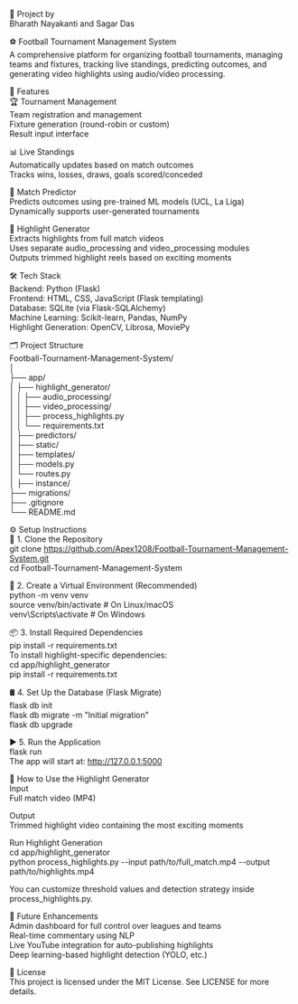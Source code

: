🤝 Project by<br/>
Bharath Nayakanti and Sagar Das<br/>

⚽ Football Tournament Management System<br/>
A comprehensive platform for organizing football tournaments, managing teams and fixtures, tracking live standings, predicting outcomes, and generating video highlights using audio/video processing.

🚀 Features<br/>
🏆 Tournament Management<br/>
Team registration and management<br/>
Fixture generation (round-robin or custom)<br/>
Result input interface<br/>

📊 Live Standings<br/>
Automatically updates based on match outcomes<br/>
Tracks wins, losses, draws, goals scored/conceded<br/>

🔮 Match Predictor<br/>
Predicts outcomes using pre-trained ML models (UCL, La Liga)<br/>
Dynamically supports user-generated tournaments<br/>

🎥 Highlight Generator<br/>
Extracts highlights from full match videos<br/>
Uses separate audio_processing and video_processing modules<br/>
Outputs trimmed highlight reels based on exciting moments<br/>

🛠️ Tech Stack<br/>
Backend: Python (Flask)<br/>
Frontend: HTML, CSS, JavaScript (Flask templating)<br/>
Database: SQLite (via Flask-SQLAlchemy)<br/>
Machine Learning: Scikit-learn, Pandas, NumPy<br/>
Highlight Generation: OpenCV, Librosa, MoviePy<br/>

🗂️ Project Structure<br/>
Football-Tournament-Management-System/<br/>
│<br/>
├── app/<br/>
│   ├── highlight_generator/<br/>
│   │   ├── audio_processing/<br/>
│   │   ├── video_processing/<br/>
│   │   ├── process_highlights.py<br/>
│   │   └── requirements.txt<br/>
│   ├── predictors/<br/>
│   ├── static/<br/>
│   ├── templates/<br/>
│   ├── models.py<br/>
│   └── routes.py<br/>
│
├── instance/<br/>
├── migrations/<br/>
├── .gitignore<br/>
└── README.md<br/>

⚙️ Setup Instructions<br/>
🔽 1. Clone the Repository<br/>
git clone https://github.com/Apex1208/Football-Tournament-Management-System.git<br/>
cd Football-Tournament-Management-System<br/>

🐍 2. Create a Virtual Environment (Recommended)<br/>
python -m venv venv<br/>
source venv/bin/activate       # On Linux/macOS<br/>
venv\Scripts\activate          # On Windows<br/>

📦 3. Install Required Dependencies<br/>
pip install -r requirements.txt<br/>
To install highlight-specific dependencies:<br/>
cd app/highlight_generator<br/>
pip install -r requirements.txt<br/>

🛢️ 4. Set Up the Database (Flask Migrate)<br/>
flask db init<br/>
flask db migrate -m "Initial migration"<br/>
flask db upgrade<br/>

▶️ 5. Run the Application<br/>
flask run<br/>
The app will start at: http://127.0.0.1:5000<br/>

🎥 How to Use the Highlight Generator<br/>
Input<br/>
Full match video (MP4)<br/>

Output<br/>
Trimmed highlight video containing the most exciting moments<br/>

Run Highlight Generation<br/>
cd app/highlight_generator<br/>
python process_highlights.py --input path/to/full_match.mp4 --output path/to/highlights.mp4<br/>

You can customize threshold values and detection strategy inside process_highlights.py.<br/>

📌 Future Enhancements<br/>
Admin dashboard for full control over leagues and teams<br/>
Real-time commentary using NLP<br/>
Live YouTube integration for auto-publishing highlights<br/>
Deep learning-based highlight detection (YOLO, etc.)<br/>


📄 License<br/>
This project is licensed under the MIT License. See LICENSE for more details.


